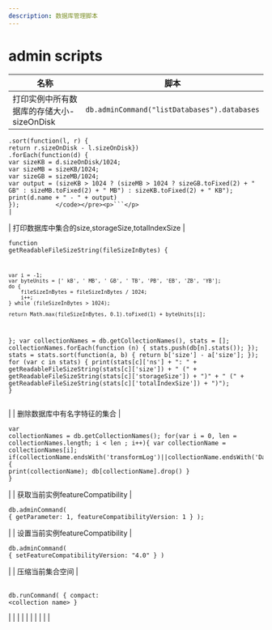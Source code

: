```yaml
---
description: 数据库管理脚本
---
```


# admin scripts

| 名称                                       | 脚本                                                                                                                                                                                                                                                                                                                                                                                                                                                                                                                                                                                                                                                                                                                                                                                                                                                                       |
| ---------------------------------------- | ------------------------------------------------------------------------------------------------------------------------------------------------------------------------------------------------------------------------------------------------------------------------------------------------------------------------------------------------------------------------------------------------------------------------------------------------------------------------------------------------------------------------------------------------------------------------------------------------------------------------------------------------------------------------------------------------------------------------------------------------------------------------------------------------------------------------------------------------------------------------ |
| 打印实例中所有数据库的存储大小-sizeOnDisk               | <pre class="language-javascript"><code class="lang-javascript">db.adminCommand("listDatabases").databases
    .sort(function(l, r) {
	return r.sizeOnDisk - l.sizeOnDisk})
    .forEach(function(d) {
	var sizeKB = d.sizeOnDisk/1024; 
	var sizeMB = sizeKB/1024; 
	var sizeGB = sizeMB/1024; 
	var output = (sizeKB > 1024 ? (sizeMB > 1024 ? sizeGB.toFixed(2) + " GB" : sizeMB.toFixed(2) + " MB") : sizeKB.toFixed(2) + " KB"); 
	print(d.name + " - " + output)
	});			 </code></pre><p>```</p>                                                                                                                                                                                                                                                                                                                                                                    |
| 打印数据库中集合的size,storageSize,totalIndexSize | <pre class="language-javascript"><code class="lang-javascript">function getReadableFileSizeString(fileSizeInBytes) {

    var i = -1;
    var byteUnits = [' kB', ' MB', ' GB', ' TB', 'PB', 'EB', 'ZB', 'YB'];
    do {
        fileSizeInBytes = fileSizeInBytes / 1024;
        i++;
    } while (fileSizeInBytes > 1024);

    return Math.max(fileSizeInBytes, 0.1).toFixed(1) + byteUnits[i];
};
var collectionNames = db.getCollectionNames(), stats = [];
collectionNames.forEach(function (n) { stats.push(db[n].stats()); });
stats = stats.sort(function(a, b) { return b['size'] - a['size']; });
for (var c in stats) { 
print(stats[c]['ns'] + ": " + getReadableFileSizeString(stats[c]['size']) + " (" + getReadableFileSizeString(stats[c]['storageSize']) + ")" + " (" + getReadableFileSizeString(stats[c]['totalIndexSize']) + ")"); 
}</code></pre> |
| 删除数据库中有名字特征的集合                           | <pre class="language-javascript"><code class="lang-javascript">var collectionNames = db.getCollectionNames();
 for(var i = 0, len = collectionNames.length; i &#x3C; len ; i++){
  var collectionName = collectionNames[i];
   if(collectionName.endsWith('transformLog')||collectionName.endsWith('DataVersion')){ 
   print(collectionName); 
   db[collectionName].drop() 
   } 
 }</code></pre><p><code></code></p>                                                                                                                                                                                                                                                                                                                                                                                                                                                  |
| 获取当前实例featureCompatibility               | <p></p><pre class="language-javascript"><code class="lang-javascript">db.adminCommand( { getParameter: 1, featureCompatibilityVersion: 1 } );</code></pre>                                                                                                                                                                                                                                                                                                                                                                                                                                                                                                                                                                                                                                                                                                               |
| 设置当前实例featureCompatibility               | <pre class="language-javascript"><code class="lang-javascript">db.adminCommand( { setFeatureCompatibilityVersion: "4.0" } )</code></pre>                                                                                                                                                                                                                                                                                                                                                                                                                                                                                                                                                                                                                                                                                                                                 |
| 压缩当前集合空间                                 | <p><code></code><br><code>db.runCommand( { compact: &#x3C;collection name> }</code> </p>                                                                                                                                                                                                                                                                                                                                                                                                                                                                                                                                                                                                                                                                                                                                                                                 |
|                                          |                                                                                                                                                                                                                                                                                                                                                                                                                                                                                                                                                                                                                                                                                                                                                                                                                                                                          |
|                                          |                                                                                                                                                                                                                                                                                                                                                                                                                                                                                                                                                                                                                                                                                                                                                                                                                                                                          |
|                                          |                                                                                                                                                                                                                                                                                                                                                                                                                                                                                                                                                                                                                                                                                                                                                                                                                                                                          |

